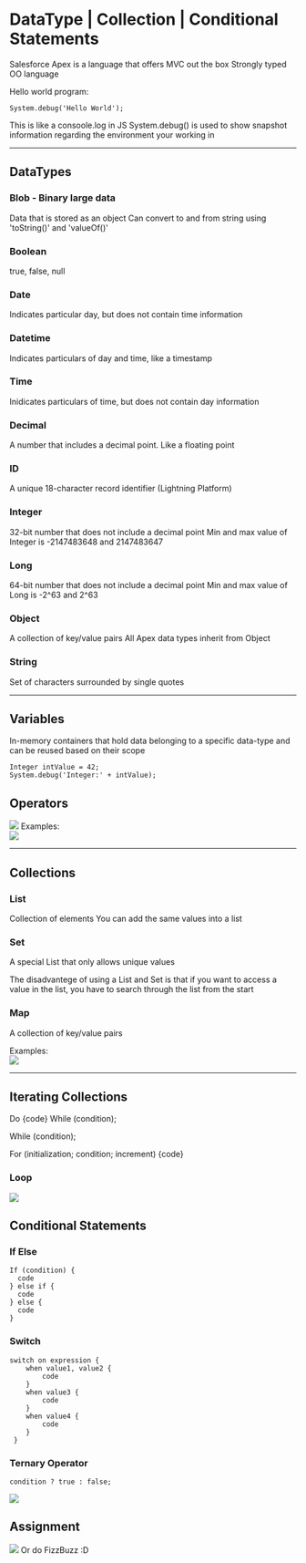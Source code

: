 # DataType | Collection | Conditional Statements

Salesforce Apex is a language that offers MVC out the box
Strongly typed OO language

Hello world program:

```
System.debug('Hello World');
```

This is like a consoole.log in JS
System.debug() is used to show snapshot information regarding the environment your working in

---

## DataTypes

### Blob - Binary large data

Data that is stored as an object
Can convert to and from string using 'toString()' and 'valueOf()'

### Boolean

true, false, null

### Date

Indicates particular day, but does not contain time information

### Datetime

Indicates particulars of day and time, like a timestamp

### Time

Inidicates particulars of time, but does not contain day information

### Decimal

A number that includes a decimal point. Like a floating point

### ID

A unique 18-character record identifier (Lightning Platform)

### Integer

32-bit number that does not include a decimal point
Min and max value of Integer is -2147483648 and 2147483647

### Long

64-bit number that does not include a decimal point
Min and max value of Long is -2^63 and 2^63

### Object

A collection of key/value pairs
All Apex data types inherit from Object

### String

Set of characters surrounded by single quotes

---

## Variables

In-memory containers that hold data belonging to a specific data-type and can be reused based on their scope

```
Integer intValue = 42;
System.debug('Integer:' + intValue);
```

## Operators

<img src="../0%20-%20Resources/Operators.jpeg">
Examples:
<br />
<img src="../0%20-%20Resources/operator%20examples.jpeg">

---

## Collections

### List

Collection of elements
You can add the same values into a list

### Set

A special List that only allows unique values

The disadvantege of using a List and Set is that if you want to access a value in the list, you have to search through the list from the start

### Map

A collection of key/value pairs

Examples:
<br />
<img src="../0%20-%20Resources/collections%20example.jpeg">

---

## Iterating Collections

Do {code} While (condition);

While (condition);

For (initialization; condition; increment) {code}

### Loop

<img src="../0%20-%20Resources/loops.jpeg">

## Conditional Statements

### If Else

```
If (condition) {
  code
} else if {
  code
} else {
  code
}
```

### Switch

```
switch on expression {
    when value1, value2 {
        code
    }
    when value3 {
        code
    }
    when value4 {
        code
    }
 }
```

### Ternary Operator

```
condition ? true : false;
```

<img src="../0%20-%20Resources/conditional%20statements.jpeg">

## Assignment

<img src="../0%20-%20Resources/assignment%201%20.jpeg">
Or do FizzBuzz :D
